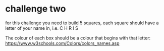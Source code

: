 # challenge two

for this challenge you need to build 5 squares, each square should have a letter of your name in, i.e. C H R I S

The colour of each box should be a colour that begins with that letter: https://www.w3schools.com/Colors/colors_names.asp
